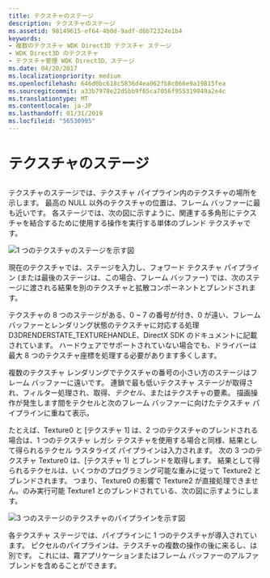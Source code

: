 ```yaml
---
title: テクスチャのステージ
description: テクスチャのステージ
ms.assetid: 98149615-ef64-4b0d-9adf-d6b72324e1b4
keywords:
- 複数のテクスチャ WDK Direct3D テクスチャ ステージ
- WDK Direct3D のテクスチャ
- テクスチャ管理 WDK Direct3D、ステージ
ms.date: 04/20/2017
ms.localizationpriority: medium
ms.openlocfilehash: 646d0bc618c5836d4ea062fb8c066e9a19815fea
ms.sourcegitcommit: a33b7978e22d5bb9f65ca7056f955319049a2e4c
ms.translationtype: MT
ms.contentlocale: ja-JP
ms.lasthandoff: 01/31/2019
ms.locfileid: "56530995"
---
```

# <a name="texture-stages"></a>テクスチャのステージ


## <span id="ddk_texture_stages_gg"></span><span id="DDK_TEXTURE_STAGES_GG"></span>


テクスチャのステージでは、テクスチャ パイプライン内のテクスチャの場所を示します。 最高の NULL 以外のテクスチャの位置は、フレーム バッファーに最も近いです。 各ステージでは、次の図に示すように、関連する多角形にテクスチャを結合するために使用する操作を実行する単体のブレンド テクスチャです。

![1 つのテクスチャのステージを示す図](images/d3dfig36.png)

現在のテクスチャでは、ステージを入力し、フォワード テクスチャ パイプライン (または最後のステージは、この場合、フレーム バッファー) では、次のステージに渡される結果を別のテクスチャと拡散コンポーネントとブレンドされます。

テクスチャの 8 つのステージがある、0 ~ 7 の番号が付き、0 が遠い、フレーム バッファーとレンダリング状態のテクスチャに対応する処理 D3DRENDERSTATE\_TEXTUREHANDLE、DirectX SDK のドキュメントに記載されています。 ハードウェアでサポートされていない場合でも、ドライバーは最大 8 つのテクスチャ座標を処理する必要があります多くします。

複数のテクスチャ レンダリングでテクスチャの番号の小さい方のステージはフレーム バッファーに遠いです。 連鎖で最も低いテクスチャ ステージが取得され、フィルター処理され、取得、*テクセル*、またはテクスチャの要素。 描画操作が発生します間をテクセルと次のフレーム バッファーに向けたテクスチャ パイプラインに重ねて表示。

たとえば、Texture0 と [テクスチャ 1] は、2 つのテクスチャのブレンドされる場合は、1 つのテクスチャ レガシ テクスチャを使用する場合と同様、結果として得られるテクセル ラスタライズ パイプラインは入力されます。 次の 3 つのテクスチャ Texture0 は、[テクスチャ 1] とブレンドを取得します。 結果として得られるテクセルは、いくつかのプログラミング可能な重みに従って Texture2 とブレンドされます。 つまり、Texture0 の影響で Texture2 が直接処理できません。のみ実行可能 Texture1 とのブレンドされている、次の図に示すようにします。

![3 つのステージのテクスチャのパイプラインを示す図](images/d3dfig35.png)

各テクスチャ ステージでは、パイプラインに 1 つのテクスチャが導入されています。 ピクセルのパイプラインは、テクスチャの複数の操作の後に来るし、は別です。 これには、霧アプリケーションまたはフレーム バッファーのアルファ ブレンドを含めることができます。

 

 






